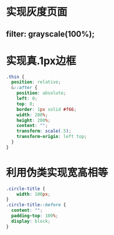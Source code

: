 # 实现灰度页面
## filter: grayscale(100%);

# 实现真.1px边框
```css
.thin { 
  position: relative; 
  &::after { 
    position: absolute; 
    left: 0; 
    top: 0; 
    border: 1px solid #f66; 
    width: 200%; 
    height: 200%; 
    content: ""; 
    transform: scale(.5); 
    transform-origin: left top; 
  } 
}
```

# 利用伪类实现宽高相等
```css
.circle-title {
    width: 100px;
}
.circle-title::before {
  content: "";
  padding-top: 100%;
  display: block;
} 
```